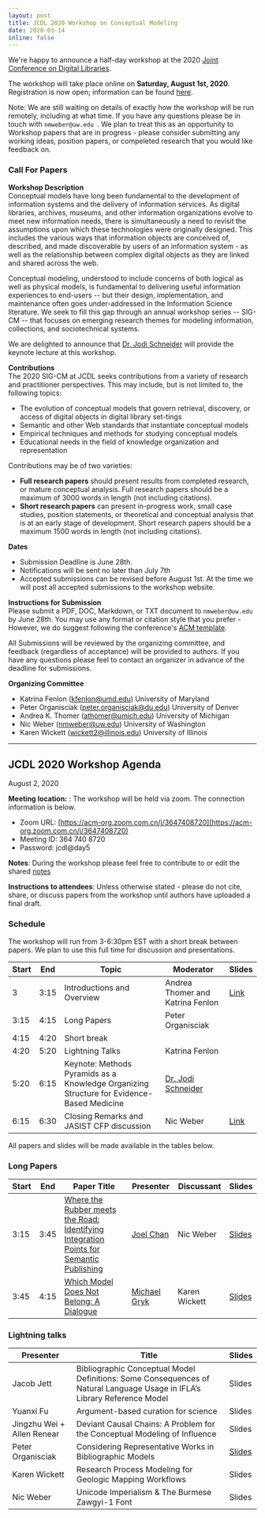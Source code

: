 ```yaml
---
layout: post
title: JCDL 2020 Workshop on Conceptual Modeling
date: 2020-03-14
inline: false
---
```


We're happy to announce a half-day workshop at the 2020 [Joint Conference on Digital Libraries](https://2020.jcdl.org/). 

The workshop will take place online on **Saturday, August 1st, 2020**. Registration is now open; information can be found [here](https://2020.jcdl.org/Registration.html). 

Note: We are still waiting on details of exactly how the workshop will be run remotely, including at what time. If you have any questions please be in touch with `nmweber@uw.edu `. We plan to treat this as an opportunity to Workshop papers that are in progress - please consider submitting any working ideas, position papers, or compeleted research that you would like feedback on.  

### Call For Papers

**Workshop Description**        
Conceptual models have long been fundamental to the development of information systems and the delivery of information services. As digital libraries, archives, museums, and other information organizations evolve to meet new information needs, there is simultaneously a need to revisit the assumptions upon which these technologies were originally designed. This includes the various ways that information objects are conceived of, described, and made discoverable by users of an information system -  as well as the relationship between complex digital objects as they are linked and shared across the web. 

Conceptual modeling, understood to include concerns of both logical as well as physical models, is fundamental to delivering useful information experiences to end-users --  but their design, implementation, and maintenance often goes under-addressed in the Information Science literature. We seek to fill this gap through an annual workshop series -- SIG-CM -- that focuses on emerging research themes for modeling information, collections, and sociotechnical systems. 

We are delighted to announce that [Dr. Jodi Schneider](https://ischool.illinois.edu/people/jodi-schneider) will provide the keynote lecture at this workshop.

**Contributions**       
The 2020 SIG-CM at JCDL seeks contributions from a variety of research and practitioner perspectives. This may include, but is not limited to, the following topics: 

- The evolution of conceptual models that govern retrieval, discovery, or access of digital objects in digital library set-tings
- Semantic and other Web standards that instantiate conceptual models
- Empirical techniques and methods for studying conceptual models
- Educational needs in the field of knowledge organization and representation

Contributions may be of two varieties:
- **Full research papers** should present results from completed research, or mature conceptual analysis. Full research papers should be a maximum of 3000 words in length (not including citations).
- **Short research papers** can present in-progress work, small case studies, position statements, or theoretical and conceptual analysis that is at an early stage of development. Short research papers should be a maximum 1500 words in length (not including citations).

**Dates**          
- Submission Deadline is June 28th. 
- Notifications will be sent no later than July 7th 
- Accepted submissions can be revised before August 1st. At the time we will post all accepted submissions to the workshop website.

**Instructions for Submission**            
Please submit a PDF, DOC, Markdown, or TXT document to `nmweber@uw.edu` by June 28th. You may use any format or citation style that you prefer - However, we do suggest following the conference's [ACM template](https://www.acm.org/publications/proceedings-template).  

All Submissions will be reviewed by the organizing committee, and feedback (regardless of acceptance) will be provided to authors. If you have any questions please feel to contact an organizer in advance of the deadline for submissions. 
<br>

**Organizing Committee**            
- Katrina Fenlon (kfenlon@umd.edu) University of Maryland
- Peter Organisciak (peter.organisciak@du.edu) University of Denver
- Andrea K. Thomer (athomer@umich.edu) University of Michigan
- Nic Weber (nmweber@uw.edu) University of Washington
- Karen Wickett (wickett2@illinois.edu) University of Illinois 



--- 

## JCDL 2020 Workshop Agenda
August 2, 2020

**Meeting location:** : The workshop will be held via zoom. The connection information is below. 

- Zoom URL: [https://acm-org.zoom.com.cn/j/3647408720](https://acm-org.zoom.com.cn/j/3647408720)
- Meeting ID: 364 740 8720
- Password: jcdl@day5

**Notes**: During the workshop please feel free to contribute to or edit the shared [notes](https://docs.google.com/document/d/1nscET8Qy9FEyQ-NhLy4lNjsl2pudBBk-g67KGyBEJUY/edit) 

**Instructions to attendees**: Unless otherwise stated - please do not cite, share, or discuss papers from the workshop until authors have uploaded a final draft. 


### Schedule
The workshop will run from 3-6:30pm EST with a short break between papers. We plan to use this full time for discussion and presentations. 

| Start | End  | Topic                           | Moderator                       | Slides |
|-------|------|---------------------------------|---------------------------------|-------|
| 3     | 3:15 | Introductions and Overview      | Andrea Thomer and Katrina Fenlon |   [Link](https://docs.google.com/presentation/d/124Xxeqc7-d42GR1z44OQYG-0fHCJ4WeOqDYxLVqMWI8/present?token=AC4w5Vg7v6Pa93W8IxI8N-ND5fiqR0PxYQ%3A1596132259293&includes_info_params=1&eisi=CKCC0oLI9eoCFRF4JAodFosAxw#slide=id.p)    |
| 3:15 | 4:15   | Long Papers         | Peter Organisciak  |       |
| 4:15    | 4:20    | Short break |                                 |       |
| 4:20     | 5:20    | Lightning Talks       | Katrina Fenlon                        |       |
| 5:20     | 6:15    | Keynote: Methods Pyramids as a Knowledge Organizing Structure for Evidence-Based Medicine| [Dr. Jodi Schneider](http://jodischneider.com/jodi.html)                           |       |
| 6:15     | 6:30   | Closing Remarks and JASIST CFP discussion | Nic Weber                            | [Link](https://docs.google.com/presentation/d/124Xxeqc7-d42GR1z44OQYG-0fHCJ4WeOqDYxLVqMWI8/present?token=AC4w5Vg7v6Pa93W8IxI8N-ND5fiqR0PxYQ%3A1596132259293&includes_info_params=1&eisi=CKCC0oLI9eoCFRF4JAodFosAxw#slide=id.p)       |


All papers and slides will be made available in the tables below. 

### Long Papers

| Start | End   | Paper Title                                                                                                       | Presenter        | Discussant | Slides |
|-------|-------|-------------------------------------------------------------------------------------------------------------------|----------------|------------|-------|
| 3:15| 3:45 | [Where the Rubber meets the Road: Identifying Integration Points for Semantic Publishing](https://github.com/sig-cm/JCDL-2020/blob/master/JCDL_Where_the_rubber_meets_the_road_2020-6-28-FINAL.pdf)| [Joel Chan](http://joelchan.me/) | Nic Weber | [Slides]()|
| 3:45 | 4:15| [Which Model Does Not Belong: A Dialogue](https://github.com/sig-cm/JCDL-2020/blob/master/jcdl_20_gryk_ludaescher.pdf)| [Michael Gryk](https://facultydirectory.uchc.edu/profile?profileId=4918)| Karen Wickett| [Slides]()|

### Lightning talks

| Presenter                           | Title                       | Slides  |
|-------------------------------------|-----------------------------|---------|
| Jacob Jett | Bibliographic Conceptual Model Definitions: Some Consequences of Natural Language Usage in IFLA’s Library Reference Model | Slides |
| Yuanxi Fu | Argument-based curation for science | Slides |
| Jingzhu Wei  + Allen Renear | Deviant Causal Chains: A Problem for the Conceptual Modeling of Influence | Slides |
| Peter Organisciak | Considering Representative Works in Bibliographic Models | [Slides](https://paper.dropbox.com/doc/Representative-Expressions-in-Bibliographic-Collections--A4~VI9ydCLkrYAprBxH0i9y2AQ-oFWOdKuSqp8eA1XaQkzns) |
| Karen Wickett | Research Process Modeling for Geologic Mapping Workflows | Slides | 
| Nic Weber | Unicode Imperialism & The Burmese Zawgyi-1 Font | Slides|

